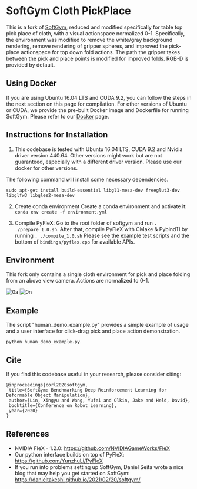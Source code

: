 # SoftGym Cloth PickPlace
This is a fork of <a href="https://sites.google.com/view/softgym/home">SoftGym</a>, reduced and modified specifically for table top pick place of cloth, with a visual actionspace normalized 0-1. Specifically, the environment was modified to remove the white/gray background rendering, remove rendering of gripper spheres, and improved the pick-place actionspace for top down fold actions. The path the gripper takes between the pick and place points is modified for improved folds. RGB-D is provided by default.

## Using Docker
If you are using Ubuntu 16.04 LTS and CUDA 9.2, you can follow the steps in the next section on this page for compilation. For other versions of Ubuntu or CUDA, we provide the pre-built Docker image and Dockerfile for running SoftGym. Please refer to our [Docker](docker/docker.md) page.

## Instructions for Installation
1. This codebase is tested with Ubuntu 16.04 LTS, CUDA 9.2 and Nvidia driver version 440.64. Other versions might work but are not guaranteed, especially with a different driver version. Please use our docker for other versions.

The following command will install some necessary dependencies.
```
sudo apt-get install build-essential libgl1-mesa-dev freeglut3-dev libglfw3 libgles2-mesa-dev
```

2. Create conda environment
   Create a conda environment and activate it: `conda env create -f environment.yml`

3. Compile PyFleX: Go to the root folder of softgym and run `. ./prepare_1.0.sh`. After that, compile PyFleX with CMake & Pybind11 by running `. ./compile_1.0.sh` Please see the example test scripts and the bottom of `bindings/pyflex.cpp` for available APIs.

## Environment
This fork only contains a single cloth environment for pick and place folding from an above view camera.
Actions are normalized to 0-1.

![0a](https://user-images.githubusercontent.com/15622840/186578438-e59002b0-6909-4819-a6a8-f04a43a47f6f.png)
![0n](https://user-images.githubusercontent.com/15622840/186578441-e0cf7f56-93b6-42bb-be79-dc5f5c6e52e6.png)

## Example
The script "human_demo_example.py" provides a simple example of usage and a user interface for click-drag pick and place action demonstration.

```
python human_demo_example.py
```


## Cite
If you find this codebase useful in your research, please consider citing:
```
@inproceedings{corl2020softgym,
 title={SoftGym: Benchmarking Deep Reinforcement Learning for Deformable Object Manipulation},
 author={Lin, Xingyu and Wang, Yufei and Olkin, Jake and Held, David},
 booktitle={Conference on Robot Learning},
 year={2020}
}
```

## References
- NVIDIA FleX - 1.2.0: https://github.com/NVIDIAGameWorks/FleX
- Our python interface builds on top of PyFleX: https://github.com/YunzhuLi/PyFleX
- If you run into problems setting up SoftGym, Daniel Seita wrote a nice blog that may help you get started on SoftGym: https://danieltakeshi.github.io/2021/02/20/softgym/
